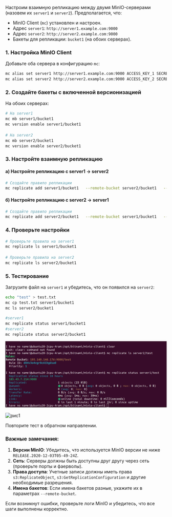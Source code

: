 Настроим взаимную репликацию между двумя MinIO-серверами (назовем их `server1` и `server2`). Предполагается, что:

- MinIO Client (`mc`) установлен и настроен.
- Адрес `server1`: `http://server1.example.com:9000`
- Адрес `server2`: `http://server2.example.com:9000`
- Бакеты для репликации: `bucket1` (на обоих серверах).

### 1. Настройка MinIO Client
Добавьте оба сервера в конфигурацию `mc`:
```bash
mc alias set server1 http://server1.example.com:9000 ACCESS_KEY_1 SECRET_KEY_1
mc alias set server2 http://server2.example.com:9000 ACCESS_KEY_2 SECRET_KEY_2
```

### 2. Создайте бакеты с включенной версионизацией
На обоих серверах:
```bash
# На server1
mc mb server1/bucket1
mc version enable server1/bucket1

# На server2
mc mb server2/bucket1
mc version enable server2/bucket1
```

### 3. Настройте взаимную репликацию

#### а) Настройте репликацию с server1 → server2
```bash
# Создайте правило репликации
mc replicate add server1/bucket1   --remote-bucket server2/bucket1   --priority 1
```

#### б) Настройте репликацию с server2 → server1
```bash
# Создайте правило репликации
mc replicate add server2/bucket1   --remote-bucket server1/bucket1   --priority 1
```

### 4. Проверьте настройки
```bash
# Проверьте правила на server1
mc replicate ls server1/bucket1

# Проверьте правила на server2
mc replicate ls server2/bucket1
```

### 5. Тестирование
Загрузите файл на `server1` и убедитесь, что он появился на `server2`:
```bash
echo "test" > test.txt
mc cp test.txt server1/bucket1
mc ls server2/bucket1
```

```bash
#server1
mc replicate status server1/bucket1
#server2
mc replicate status server2/bucket1
```
![рис1](./media/fig1.png)


![рис1](https://github.com/RoboInterativo/data_platform/tree/main/minio/media/fig1.png)

Повторите тест в обратном направлении.

### Важные замечания:
1. **Версии MinIO**: Убедитесь, что используется MinIO версии не ниже `RELEASE.2020-12-03T05-49-24Z`.
2. **Сеть**: Серверы должны быть доступны друг другу через сеть (проверьте порты и фаерволы).
3. **Права доступа**: Учетные записи должны иметь права `s3:ReplicateObject`, `s3:GetReplicationConfiguration` и другие необходимые разрешения.
4. **Имена бакетов**: Если имена бакетов разные, укажите их в параметрах `--remote-bucket`.

Если возникнут ошибки, проверьте логи MinIO и убедитесь, что все шаги выполнены корректно.
